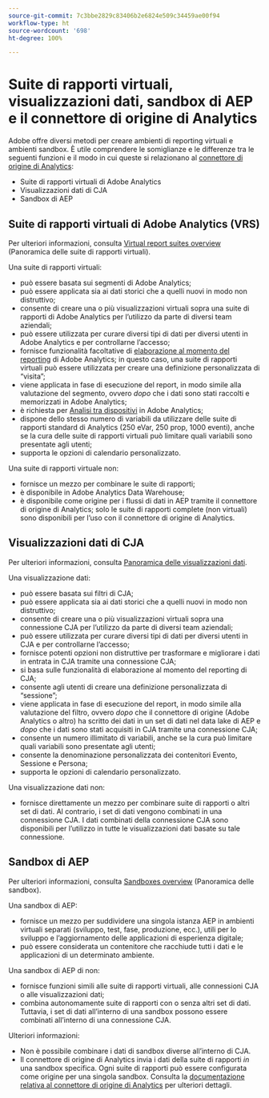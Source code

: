 ```yaml
---
source-git-commit: 7c3bbe2829c83406b2e6824e509c34459ae00f94
workflow-type: ht
source-wordcount: '698'
ht-degree: 100%

---
```

# Suite di rapporti virtuali, visualizzazioni dati, sandbox di AEP e il connettore di origine di Analytics

Adobe offre diversi metodi per creare ambienti di reporting virtuali e ambienti sandbox. È utile comprendere le somiglianze e le differenze tra le seguenti funzioni e il modo in cui queste si relazionano al [connettore di origine di Analytics](https://experienceleague.adobe.com/docs/experience-platform/sources/ui-tutorials/create/adobe-applications/analytics.html?lang=it):

* Suite di rapporti virtuali di Adobe Analytics
* Visualizzazioni dati di CJA
* Sandbox di AEP

## Suite di rapporti virtuali di Adobe Analytics (VRS)

Per ulteriori informazioni, consulta [Virtual report suites overview](https://experienceleague.adobe.com/docs/analytics/components/virtual-report-suites/vrs-about.html?lang=it) (Panoramica delle suite di rapporti virtuali).

Una suite di rapporti virtuali:

* può essere basata sui segmenti di Adobe Analytics;
* può essere applicata sia ai dati storici che a quelli nuovi in modo non distruttivo;
* consente di creare una o più visualizzazioni virtuali sopra una suite di rapporti di Adobe Analytics per l’utilizzo da parte di diversi team aziendali;
* può essere utilizzata per curare diversi tipi di dati per diversi utenti in Adobe Analytics e per controllarne l’accesso;
* fornisce funzionalità facoltative di [elaborazione al momento del reporting](https://experienceleague.adobe.com/docs/analytics/components/virtual-report-suites/vrs-report-time-processing.html?lang=it) di Adobe Analytics; in questo caso, una suite di rapporti virtuali può essere utilizzata per creare una definizione personalizzata di “visita”;
* viene applicata in fase di esecuzione del report, in modo simile alla valutazione del segmento, ovvero _dopo_ che i dati sono stati raccolti e memorizzati in Adobe Analytics;
* è richiesta per [Analisi tra dispositivi](https://experienceleague.adobe.com/docs/analytics/components/cda/overview.html?lang=it) in Adobe Analytics;
* dispone dello stesso numero di variabili da utilizzare delle suite di rapporti standard di Analytics (250 eVar, 250 prop, 1000 eventi), anche se la cura delle suite di rapporti virtuali può limitare quali variabili sono presentate agli utenti;
* supporta le opzioni di calendario personalizzato.

Una suite di rapporti virtuale non:

* fornisce un mezzo per combinare le suite di rapporti;
* è disponibile in Adobe Analytics Data Warehouse;
* è disponibile come origine per i flussi di dati in AEP tramite il connettore di origine di Analytics; solo le suite di rapporti complete (non virtuali) sono disponibili per l’uso con il connettore di origine di Analytics.


## Visualizzazioni dati di CJA

Per ulteriori informazioni, consulta [Panoramica delle visualizzazioni dati](https://experienceleague.adobe.com/docs/analytics-platform/using/cja-dataviews/data-views.html?lang=it).

Una visualizzazione dati:

* può essere basata sui filtri di CJA;
* può essere applicata sia ai dati storici che a quelli nuovi in modo non distruttivo;
* consente di creare una o più visualizzazioni virtuali sopra una connessione CJA per l’utilizzo da parte di diversi team aziendali;
* può essere utilizzata per curare diversi tipi di dati per diversi utenti in CJA e per controllarne l’accesso;
* fornisce potenti opzioni non distruttive per trasformare e migliorare i dati in entrata in CJA tramite una connessione CJA;
* si basa sulle funzionalità di elaborazione al momento del reporting di CJA;
* consente agli utenti di creare una definizione personalizzata di “sessione”;
* viene applicata in fase di esecuzione del report, in modo simile alla valutazione del filtro, ovvero _dopo_ che il connettore di origine (Adobe Analytics o altro) ha scritto dei dati in un set di dati nel data lake di AEP e _dopo_ che i dati sono stati acquisiti in CJA tramite una connessione CJA;
* consente un numero illimitato di variabili, anche se la cura può limitare quali variabili sono presentate agli utenti;
* consente la denominazione personalizzata dei contenitori Evento, Sessione e Persona;
* supporta le opzioni di calendario personalizzato.

Una visualizzazione dati non:

* fornisce direttamente un mezzo per combinare suite di rapporti o altri set di dati. Al contrario, i set di dati vengono combinati in una connessione CJA. I dati combinati della connessione CJA sono disponibili per l’utilizzo in tutte le visualizzazioni dati basate su tale connessione.

## Sandbox di AEP

Per ulteriori informazioni, consulta [Sandboxes overview](https://experienceleague.adobe.com/docs/experience-platform/sandbox/home.html?lang=it) (Panoramica delle sandbox).

Una sandbox di AEP:

* fornisce un mezzo per suddividere una singola istanza AEP in ambienti virtuali separati (sviluppo, test, fase, produzione, ecc.), utili per lo sviluppo e l’aggiornamento delle applicazioni di esperienza digitale;
* può essere considerata un contenitore che racchiude tutti i dati e le applicazioni di un determinato ambiente.

Una sandbox di AEP di non:

* fornisce funzioni simili alle suite di rapporti virtuali, alle connessioni CJA o alle visualizzazioni dati;
* combina autonomamente suite di rapporti con o senza altri set di dati. Tuttavia, i set di dati all’interno di una sandbox possono essere combinati all’interno di una connessione CJA.

Ulteriori informazioni:

* Non è possibile combinare i dati di sandbox diverse all’interno di CJA.
* Il connettore di origine di Analytics invia i dati della suite di rapporti _in_ una sandbox specifica. Ogni suite di rapporti può essere configurata come origine per una singola sandbox. Consulta la [documentazione relativa al connettore di origine di Analytics](https://experienceleague.adobe.com/docs/experience-platform/sources/ui-tutorials/create/adobe-applications/analytics.html?lang=it) per ulteriori dettagli.